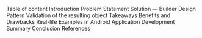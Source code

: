 Table of content 
Introduction
Problem Statement
Solution — Builder Design Pattern
Validation of the resulting object
Takeaways
Benefits and Drawbacks
Real-life Examples in Android Application Development
Summary
Conclusion
References
